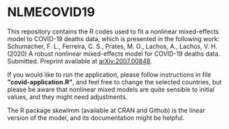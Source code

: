 # NLMECOVID19

This repository contains the R codes used to fit a nonlinear mixed-effects model to COVID-19 deaths data, which is presented in the following work:
Schumacher, F. L., Ferreira, C. S., Prates, M. O., Lachos, A., Lachos, V. H. (2020) A robust nonlinear mixed-effects model for COVID-19 deaths data. Submitted. Preprint available at [arXiv:2007.00848](https://arxiv.org/abs/2007.00848).

If you would like to run the application, please follow instructions in file **"covid-application.R"**, and feel free to change the selected countries, but please be aware that nonlinear mixed models are quite sensible to initial values, and they might need adjustments.

The R package skewlmm (available at CRAN and Github) is the linear version of the model, and its documentation might be helpful.
